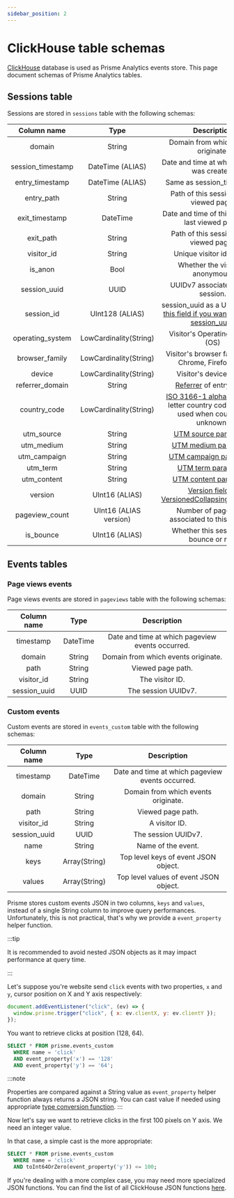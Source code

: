 ```yaml
---
sidebar_position: 2
---
```


# ClickHouse table schemas

[ClickHouse](https://clickhouse.com) database is used as Prisme Analytics events
store. This page document schemas of Prisme Analytics tables.

## Sessions table

Sessions are stored in `sessions` table with the following schemas:

|    Column name    |          Type          |                                                                         Description                                                                         |
| :---------------: | :--------------------: | :---------------------------------------------------------------------------------------------------------------------------------------------------------: |
|      domain       |         String         |                                                             Domain from which events originate.                                                             |
| session_timestamp |    DateTime (ALIAS)    |                                                         Date and time at which session was created.                                                         |
|  entry_timestamp  |    DateTime (ALIAS)    |                                                                 Same as session_timestamp.                                                                  |
|    entry_path     |         String         |                                                          Path of this session's first viewed page.                                                          |
|  exit_timestamp   |        DateTime        |                                                      Date and time of this session's last viewed page.                                                      |
|     exit_path     |         String         |                                                          Path of this session's last viewed page?                                                           |
|    visitor_id     |         String         |                                                                 Unique visitor identifier.                                                                  |
|      is_anon      |          Bool          |                                                              Whether the visitor is anonymous.                                                              |
|   session_uuid    |          UUID          |                                                             UUIDv7 associated to this session.                                                              |
|    session_id     |    UInt128 (ALIAS)     |       session_uuid as a UInt128, [use this field if you want to sort on session_uuid](https://clickhouse.com/docs/en/sql-reference/data-types/uuid).        |
| operating_system  | LowCardinality(String) |                                                               Visitor's Operating System (OS)                                                               |
|  browser_family   | LowCardinality(String) |                                                    Visitor's browser family (e.g. Chrome, Firefox, etc)                                                     |
|      device       | LowCardinality(String) |                                                                   Visitor's device name.                                                                    |
|  referrer_domain  |         String         |                                [Referrer](https://developer.mozilla.org/en-US/docs/Web/HTTP/Headers/Referer) of entry page.                                 |
|   country_code    | LowCardinality(String) |           [ISO 3166-1 alpha-2](https://en.wikipedia.org/wiki/ISO_3166-1_alpha-2) – two-letter country codes. (XX is used when country is unknown)           |
|    utm_source     |         String         |                                            [UTM source parameter](https://en.wikipedia.org/wiki/UTM_parameters).                                            |
|    utm_medium     |         String         |                                            [UTM medium parameter](https://en.wikipedia.org/wiki/UTM_parameters).                                            |
|   utm_campaign    |         String         |                                           [UTM campaign parameter](https://en.wikipedia.org/wiki/UTM_parameters).                                           |
|     utm_term      |         String         |                                             [UTM term parameter](https://en.wikipedia.org/wiki/UTM_parameters).                                             |
|    utm_content    |         String         |                                           [UTM content parameter](https://en.wikipedia.org/wiki/UTM_parameters).                                            |
|      version      |     UInt16 (ALIAS)     | [Version field of VersionedCollapsingMergeTree](https://clickhouse.com/docs/en/engines/table-engines/mergetree-family/versionedcollapsingmergetree#version) |
|  pageview_count   | UInt16 (ALIAS version) |                                                       Number of pageviews associated to this session.                                                       |
|     is_bounce     |     UInt16 (ALIAS)     |                                                          Whether this session is a bounce or not.                                                           |

## Events tables

### Page views events

Page views events are stored in `pageviews` table with the following schemas:

| Column name  |   Type   |                   Description                    |
| :----------: | :------: | :----------------------------------------------: |
|  timestamp   | DateTime | Date and time at which pageview events occurred. |
|    domain    |  String  |       Domain from which events originate.        |
|     path     |  String  |                Viewed page path.                 |
|  visitor_id  |  String  |                 The visitor ID.                  |
| session_uuid |   UUID   |               The session UUIDv7.                |

### Custom events

Custom events are stored in `events_custom` table with the following schemas:

| Column name  |     Type      |                   Description                    |
| :----------: | :-----------: | :----------------------------------------------: |
|  timestamp   |   DateTime    | Date and time at which pageview events occurred. |
|    domain    |    String     |       Domain from which events originate.        |
|     path     |    String     |                Viewed page path.                 |
|  visitor_id  |    String     |                  A visitor ID.                   |
| session_uuid |     UUID      |               The session UUIDv7.                |
|     name     |    String     |                Name of the event.                |
|     keys     | Array(String) |       Top level keys of event JSON object.       |
|    values    | Array(String) |      Top level values of event JSON object.      |

Prisme stores custom events JSON in two columns, `keys` and `values`, instead of
a single String column to improve query performances. Unfortunately, this is not
practical, that's why we provide a `event_property` helper function.

:::tip

It is recommended to avoid nested JSON objects as it may impact performance at
query time.

:::

Let's suppose you're website send `click` events with two properties, `x` and
`y`, cursor position on X and Y axis respectively:

```js
document.addEventListener("click", (ev) => {
  window.prisme.trigger("click", { x: ev.clientX, y: ev.clientY });
});
```

You want to retrieve clicks at position (128, 64).

```SQL
SELECT * FROM prisme.events_custom
  WHERE name = 'click'
  AND event_property('x') == '128'
  AND event_property('y') == '64';
```

:::note

Properties are compared against a String value as `event_property` helper
function always returns a JSON string. You can cast value if needed using
appropriate
[type conversion function](https://clickhouse.com/docs/en/sql-reference/functions/type-conversion-functions).
:::

Now let's say we want to retrieve clicks in the first 100 pixels on Y axis. We
need an integer value.

In that case, a simple cast is the more appropriate:

```SQL
SELECT * FROM prisme.events_custom
  WHERE name = 'click'
  AND toInt64OrZero(event_property('y')) <= 100;
```

If you're dealing with a more complex case, you may need more specialized JSON
functions. You can find the list of all ClickHouse JSON functions
[here](https://clickhouse.com/docs/en/sql-reference/functions/json-functions).
